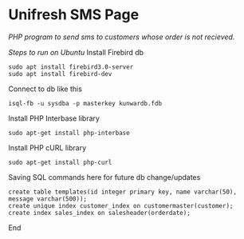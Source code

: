 # Unifresh SMS Page

*PHP program to send sms to customers whose order is not recieved.*

*Steps to run on Ubuntu*
Install Firebird db
```
sudo apt install firebird3.0-server
sudo apt install firebird-dev
```

Connect to db like this
```
isql-fb -u sysdba -p masterkey kunwardb.fdb
```

Install PHP Interbase library
```
sudo apt-get install php-interbase
```

Install PHP cURL library
```
sudo apt-get install php-curl
```

Saving SQL commands here for future db change/updates
```
create table templates(id integer primary key, name varchar(50), message varchar(500));
create unique index customer_index on customermaster(customer);
create index sales_index on salesheader(orderdate);
```

End
